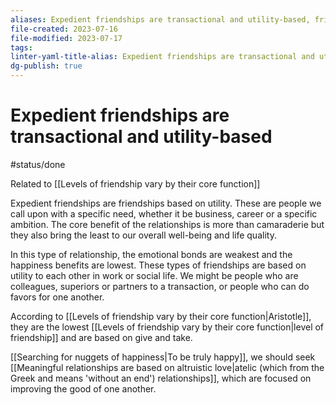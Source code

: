 ```yaml
---
aliases: Expedient friendships are transactional and utility-based, friendship based on utility, utilitarian relationships, goal-oriented relationship, quid pro quo, give and take, mutually advantageous, instrumental relationship, expedient friendship, colleagues, acquatainces, deal friends, favors, colleagues
file-created: 2023-07-16
file-modified: 2023-07-17
tags: 
linter-yaml-title-alias: Expedient friendships are transactional and utility-based
dg-publish: true
---
```


# Expedient friendships are transactional and utility-based

#status/done

Related to [[Levels of friendship vary by their core function]]

Expedient friendships are friendships based on utility. These are people we call upon with a specific need, whether it be business, career or a specific ambition.  The core benefit of the relationships is more than camaraderie but they also bring the least to our overall well-being and life quality.

In this type of relationship, the emotional bonds are weakest and the happiness benefits are lowest. These types of friendships are based on utility to each other in work or social life. We might be people who are colleagues, superiors or partners to a transaction, or people who can do favors for one another.

According to [[Levels of friendship vary by their core function|Aristotle]], they are the lowest [[Levels of friendship vary by their core function|level of friendship]] and are based on give and take.

[[Searching for nuggets of happiness|To be truly happy]], we should seek [[Meaningful relationships are based on altruistic love|atelic (which from the Greek and means 'without an end') relationships]], which are focused on improving the good of one another.
